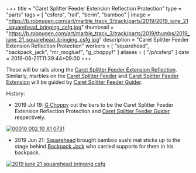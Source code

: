 +++
title = "Caret Splitter Feeder Extension Reflection Protection"
type = "parts"
tags = [ "csferp", "rail", "berm", "bamboo" ]
image = "https://b.robnugen.com/art/marble_track_3/track/parts/2019/2019_june_21_squarehead_bringing_csfg.jpg"
thumbnail = "https://b.robnugen.com/art/marble_track_3/track/parts/2019/thumbs/2019_june_21_squarehead_bringing_csfg.jpg"
description = "Caret Splitter Feeder Extension Reflection Protection"
workers = [
    "squarehead",
    "backpack_jack",
    "mr_mcgluef",
    "g_choppyf"
]
aliases = [
    "/p/csferp"
]
date = 2019-06-21T11:39:44+09:00
+++

These will be rails along the [Caret Splitter Feeder Extension Reflection](/parts/caret-splitter-feeder-extension-reflection/).  Similarly, marbles on the [Caret Splitter Feeder](/parts/caret_splitter_feeder/) and [Caret Splitter Feeder Extension](/parts/caret_splitter_feeder_extension/) will be guided by [Caret Splitter Feeder Guider](/parts/caret-splitter-feeder-guider/).

History:

* 2019 Jul 19: [G Choppy](/workers/g_choppy/) cut the bars to be the Caret Splitter Feeder Extension Reflection Protection and [Caret Splitter Feeder Guider](/parts/caret-splitter-feeder-guider/) respectively.

[![00010 002 10 X1 0731](//b.robnugen.com/art/marble_track_3/frames/2019/thumbs/00010_002_10_X1_0731.jpg)](//b.robnugen.com/art/marble_track_3/frames/2019/00010_002_10_X1_0731.jpg)

* 2019 Jun 21: [Squarehead](/workers/squarehead/) brought bamboo sushi mat sticks up to the stage behind [Backpack Jack](/workers/backpack_jack/) who carried supports for them in his backpack.

[![2019 june 21 squarehead bringing csfg](//b.robnugen.com/art/marble_track_3/track/parts/2019/thumbs/2019_june_21_squarehead_bringing_csfg.jpg)](//b.robnugen.com/art/marble_track_3/track/parts/2019/2019_june_21_squarehead_bringing_csfg.jpg)
